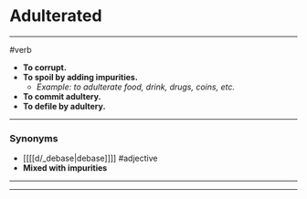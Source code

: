# Adulterated
---
#verb
- **To corrupt.**
- **To spoil by adding impurities.**
	- _Example: to adulterate food, drink, drugs, coins, etc._
- **To commit adultery.**
- **To defile by adultery.**
---
### Synonyms
- [[[[d/_debase|debase]]]]
#adjective
- **Mixed with impurities**
---
---
